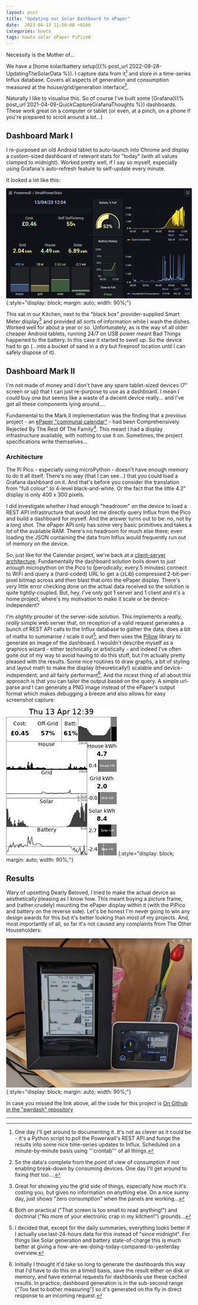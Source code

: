 ```yaml
--- 
layout: post
title: "Updating our Solar Dashboard to ePaper"
date:  2023-04-13 11:50:00 +0100
categories: howto
tags: howto solar ePaper PiPicoW
--- 
```

Necessity is the Mother of...

We have a [home solar/battery setup]({% post_url
2022-08-28-UpdatingTheSolarData %}). I capture data from it[^1] and store
in a time-series Influx database. Covers all aspects of generation and
consumption measured at the house/grid/generation interface[^2].

Naturally I like to visualise this. So of course I've built some
[Grafana]({% post_url 2021-04-09-QuickCaptureGrafanaThoughts %})
dashboards. These work great on a computer or tablet (or even, at a pinch,
on a phone if you're prepared to scroll around a lot...)

## Dashboard Mark I
I re-purposed an old Android tablet to auto-launch
into Chrome and display a custom-sized dashboard of relevant stats for
"today" (with all values clamped to midnight). Worked pretty well, if I
say so myself, especially using Grafana's auto-refresh feature to
self-update every minute.

It looked a lot like this:

![Example output from the Mk1 Grafana-based Power data dashboard](/assets/mk1_powerwall_dashboard.png)
{:style="display: block; margin: auto; width: 90%;"}

This sat in our Kitchen, next to the "black box" provider-supplied Smart
Meter display[^3] and provided all sorts of information while I wash the
dishes. Worked well for about a year or so. Unfortunately, as is the way
of all older cheaper Android tablets, running 24/7 on USB power meant Bad
Things happened to the battery. In this case it started to swell up. So
the device had to go (...into a bucket of sand in a dry but fireproof
location until I can safely dispose of it).

## Dashboard Mark II
I'm not made of money and I don't have any spare tablet-sized devices (7"
screen or up) that I can just re-purpose to use as a dashboard. I mean I
_could_ buy one but seems like a waste of a decent device really... and
I've got all these components lying around....

Fundamental to the Mark II implementation was the finding that a
_previous_ project - an [ePaper "communal
calendar"](https://github.com/henley-regatta/pico_calendar_display) - had
been Comprehensively Rejected By The Rest Of The Family[^4]. This meant I
had a display infrastructure available, with nothing to use it on.
Sometimes, the project specifications write themselves...

### Architecture

The Pi Pico - especially using microPython - doesn't have enough memory to
do it all itself. There's no way (that I can see...) that you could load a
Grafana dashboard on it. And that's before you consider the translation
from "full colour" to 4-level black-and-white. Or the fact that the little
4.2" display is only 400 x 300 pixels.

I did investigate whether I had enough "headroom" on the device to load a
REST API infrastructure that would let me directly query Influx from the
Pico and build a dashboard for myself. And the answer turns out to be: no,
not by a long shot. The ePaper API only has some very basic primitives and
takes a _lot_ of the available RAM. There's no headroom for much else
there; even loading the JSON containing the data from Influx would
frequently run out of memory on the device.

So, just like for the Calendar project, we're back at a [client-server
architecture](https://github.com/henley-regatta/pwrdash). Fundamentally
the dashboard solution boils down to _just enough_ micropython on the Pico
to (perodically; every 5 minutes) connect to WiFi and query a (hard-coded) URL to get a
(zLib) compressed 2-bit-per-pixel bitmap across and then blast that onto
the ePaper display. There's _very_ little error checking done on the
actual data received so the solution is quite tightly-coupled. But, hey,
I've only got 1 server and 1 client and it's a home project, where's my
motivation to make it scale or be device-independent?

I'm _slightly_ prouder of the server-side solution. This implements a
_really, really_ simple web server that, on reception of a valid request
generates a bunch of REST API calls to the Influx database to gather the
data, does a bit of maths to summarise / scale it out[^5], and then uses the
[Pillow](https://pillow.readthedocs.io/en/stable/) library to generate an
image of the dashboard. I wouldn't describe myself as a graphics wizard -
either technically or artistically - and indeed I've often gone out of my
way to avoid having to do this stuff, but I'm actually pretty pleased with
the results. Some nice routines to draw graphs, a bit of styling and
layout math to make the display (theoretically!) scalable and
device-independent, and all fairly performant[^6]. And the nicest thing of
all about this approach is that you can tailor the output based on the
query. A simple url-parse and I can generate a PNG image instead of the
ePaper's output format which makes debugging a breeze and also allows for
easy screenshot capture:

![Example output from the MkII Python-native-Library based Power data dashboard](/assets/mkii_powerwall_dashboard.png)
{:style="display: block; margin: auto; width: 90%;"}

## Results
Wary of upsetting Dearly Beloved, I tried to make the actual device as aesthetically pleasing as I know how. This meant buying a picture frame, and (rather crudely) mounting the ePaper display within it (with the PiPico and battery on the reverse side). Let's be honest I'm never going to win any design awards for this but it's better looking than _most_ of my projects. And, most importantly of all, so far it's not caused any complaints from The Other Householders:

![The ePaper-based Power Dashboard _in situ_ with the Smart Meter in the Kitchen](/assets/mkii_power_dashboard_insitu.jpg)
{:style="display: block; margin: auto; width: 90%;"}



In case you missed the link above, all the code for this project is [On Github in the "pwrdash" repository](https://github.com/henley-regatta/pwrdash)


***
[^1]: One day I'll get around to documenting it. It's not as clever as it could be - it's a Python script to poll the Powerwall's REST API and funge the results into some nice time-series updates to Influx. Scheduled on a minute-by-minute basis using '''crontab''' of all things.
[^2]: So the data's complete from the point of view of _consumption_ if not enabling break-down by consuming devices. One day I'll get around to fixing _that_ too....
[^3]: Great for showing you the grid side of things, especially how much it's costing you, but gives no information on anything else. On a nice sunny day, just shows "zero consumption" when the panels are working...
[^4]: Both on practical ("That screen is too small to read anything!") and doctrinal ("No more of your electronic crap in my kitchen!") grounds...
[^5]: I decided that, except for the daily summaries, everything looks better if I actually use last-24-hours data for this instead of "since midnight". For things like Solar generation and battery state-of-charge this is much better at giving a how-are-we-doing-today-compared-to-yesterday overview.
[^6]: Initially I thought it'd take so long to generate the dashboards this way that I'd have to do this on a timed basis, save the result either on disk or memory, and have external requests for dashboards use these cached results. In practice, dashboard generation is in the sub-second range ("Too fast to bother measuring") so it's generated on the fly in direct response to an incoming request.
